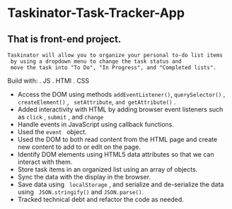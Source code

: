 # Taskinator-Task-Tracker-App

## That is front-end project.

``` 
Taskinator will allow you to organize your personal to-do list items
 by using a dropdown menu to change the task status and 
 move the task into "To Do", "In Progress", and "Completed lists".
``` 
Build with: 
. JS
. HTMl
. CSS


* Access the DOM using methods ```addEventListener()```, ```querySelector()``` , ```createElement()``` , ``` setAttribute```, ```and getAttribute()``` .
* Added interactivity with HTML by adding browser event listeners such as ```click``` , ```submit``` , and ```change``` 
* Handle events in JavaScript using callback functions. 
* Used the ```event ``` object.
* Used the DOM to both read content from the HTML page and create new content to add to or edit on the page.
* Identify DOM elements using HTML5 data attributes so that we can interact with them.
* Store task items in an organized list using an array of objects.
* Sync the data with the display in the browser.
* Save data using ``` localStorage``` , and serialize and de-serialize the data using ``` JSON.stringify()```  and ```JSON.parse()```.
* Tracked technical debt and refactor the code as needed.
